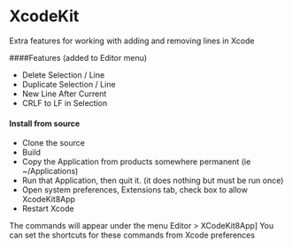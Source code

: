 XcodeKit
========

Extra features for working with adding and removing lines in Xcode

####Features (added to Editor menu)
- Delete Selection / Line
- Duplicate Selection / Line
- New Line After Current
- CRLF to LF in Selection

#### Install from source
- Clone the source
- Build
- Copy the Application from products somewhere permanent (ie ~/Applications)
- Run that Application, then quit it. (it does nothing but must be run once)
- Open system preferences, Extensions tab, check box to allow XcodeKit8App
- Restart Xcode

The commands will appear under the menu Editor > XCodeKit8App]
You can set the shortcuts for these commands from Xcode preferences

